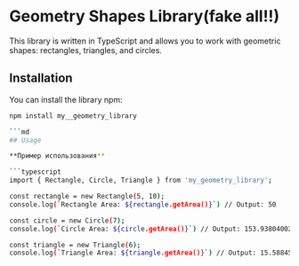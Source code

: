 # Geometry Shapes Library(fake all!!)

This library is written in TypeScript and allows you to work with geometric shapes: rectangles, triangles, and circles.

## Installation

You can install the library npm:

```bash
npm install my__geometry_library

```md
## Usage

**Пример использования**

```typescript
import { Rectangle, Circle, Triangle } from 'my_geometry_library';

const rectangle = new Rectangle(5, 10);
console.log(`Rectangle Area: ${rectangle.getArea()}`) // Output: 50

const circle = new Circle(7);
console.log(`Circle Area: ${circle.getArea()}`) // Output: 153.93804002589985

const triangle = new Triangle(6);
console.log(`Triangle Area: ${triangle.getArea()}`) // Output: 15.588457268119896
